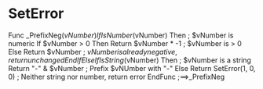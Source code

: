 # SetError
Func _PrefixNeg($vNumber)     If IsNumber($vNumber) Then ; $vNumber is numeric         If $vNumber > 0 Then              Return $vNumber * -1 ; $vNumber is > 0         Else               Return $vNumber ; $vNumber is already negative, return unchanged         EndIf     ElseIf IsString($vNumber) Then ; $vNumber is a string         Return "-" &amp; $vNumber ; Prefix $vNUmber with "-"     Else Return SetError(1, 0, 0) ; Neither string nor number, return error EndFunc   ;==>_PrefixNeg
